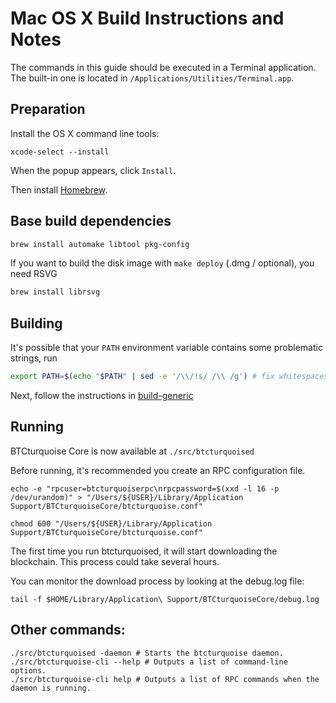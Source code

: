 Mac OS X Build Instructions and Notes
====================================
The commands in this guide should be executed in a Terminal application.
The built-in one is located in `/Applications/Utilities/Terminal.app`.

Preparation
-----------
Install the OS X command line tools:

`xcode-select --install`

When the popup appears, click `Install`.

Then install [Homebrew](https://brew.sh).

Base build dependencies
-----------------------

```bash
brew install automake libtool pkg-config
```

If you want to build the disk image with `make deploy` (.dmg / optional), you need RSVG
```bash
brew install librsvg
```

Building
--------

It's possible that your `PATH` environment variable contains some problematic strings, run
```bash
export PATH=$(echo "$PATH" | sed -e '/\\/!s/ /\\ /g') # fix whitespaces
```

Next, follow the instructions in [build-generic](build-generic.md)

Running
-------

BTCturquoise Core is now available at `./src/btcturquoised`

Before running, it's recommended you create an RPC configuration file.

    echo -e "rpcuser=btcturquoiserpc\nrpcpassword=$(xxd -l 16 -p /dev/urandom)" > "/Users/${USER}/Library/Application Support/BTCturquoiseCore/btcturquoise.conf"

    chmod 600 "/Users/${USER}/Library/Application Support/BTCturquoiseCore/btcturquoise.conf"

The first time you run btcturquoised, it will start downloading the blockchain. This process could take several hours.

You can monitor the download process by looking at the debug.log file:

    tail -f $HOME/Library/Application\ Support/BTCturquoiseCore/debug.log

Other commands:
-------

    ./src/btcturquoised -daemon # Starts the btcturquoise daemon.
    ./src/btcturquoise-cli --help # Outputs a list of command-line options.
    ./src/btcturquoise-cli help # Outputs a list of RPC commands when the daemon is running.

